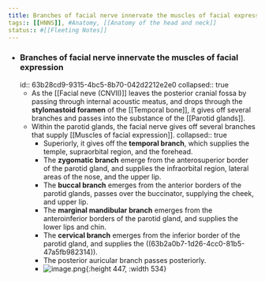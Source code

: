 ```yaml
---
title: Branches of facial nerve innervate the muscles of facial expression
tags:: [[HNNS]], #Anatomy, [[Anatomy of the head and neck]] 
status:: #[[Fleeting Notes]] 
---
```


- ### Branches of facial nerve innervate the muscles of facial expression
  id:: 63b28cd9-9315-4bc5-8b70-042d2212e2e0
  collapsed:: true
	- As  the [[Facial neve (CNVII)]] leaves the posterior cranial fossa by passing through internal acoustic meatus, and drops through the **stylomastoid foramen** of the [[Temporal bone]], it gives off several branches and passes into the substance of the [[Parotid glands]].
	- Within the parotid glands, the facial nerve gives off several branches that supply [[Muscles of facial expression]].
	  collapsed:: true
		- Superiorly, it gives off the **temporal branch**, which supplies the temple, supraorbital region, and the forehead.
		- The **zygomatic branch** emerge from the anterosuperior border of the parotid gland, and supplies the infraorbital region, lateral areas of the nose, and the upper lip.
		- The **buccal branch** emerges from the anterior borders of the parotid glands, passes over the buccinator, supplying the cheek, and upper lip.
		- The **marginal mandibular branch** emerges from the anteroinferior borders of the parotid gland, and supplies the lower lips and chin.
		- The **cervical branch** emerges from the inferior border of the parotid gland, and supplies the ((63b2a0b7-1d26-4cc0-81b5-47a5fb982314)).
		- The posterior auricular branch passes posteriorly.
		- ![image.png](../assets/image_1672651754523_0.png){:height 447, :width 534}